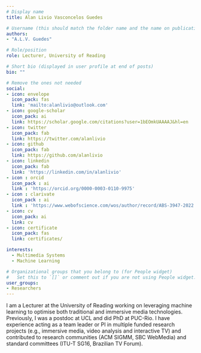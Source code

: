 ```yaml
---
# Display name
title: Alan Livio Vasconcelos Guedes

# Username (this should match the folder name and the name on publications)
authors:
- "A.L.V. Guedes"

# Role/position
role: Lecturer, University of Reading

# Short bio (displayed in user profile at end of posts)
bio: ""

# Remove the ones not needed
social:
- icon: envelope
  icon_pack: fas
  link: 'mailto:alanlivio@outlook.com'
- icon: google-scholar
  icon_pack: ai
  link: https://scholar.google.com/citations?user=1bEOmkUAAAAJ&hl=en
- icon: twitter
  icon_pack: fab
  link: https://twitter.com/alanlivio
- icon: github
  icon_pack: fab
  link: https://github.com/alanlivio
- icon: linkedin
  icon_pack: fab
  link: 'https://linkedin.com/in/alanlivio'
- icon : orcid
  icon_pack : ai
  link : 'https://orcid.org/0000-0003-0110-9975'
- icon : clarivate
  icon_pack : ai
  link : 'https://www.webofscience.com/wos/author/record/ABS-3947-2022'
- icon: cv
  icon_pack: ai
  link: cv
- icon: certificate
  icon_pack: fas
  link: certificates/

interests:
  - Multimedia Systems
  - Machine Learning

# Organizational groups that you belong to (for People widget)
#   Set this to `[]` or comment out if you are not using People widget.
user_groups:
- Researchers
---
```


I am a Lecturer at the University of Reading working on leveraging machine learning to optimise both traditional and immersive media technologies. Previously, I was a postdoc at UCL and did PhD at PUC-Rio. I have experience acting as a team leader or PI in multiple funded research projects (e.g., immersive media, video analysis and interactive TV) and contributed to research communities (ACM SIGMM, SBC WebMedia) and standard committees (ITU-T SG16, Brazilian TV Forum).